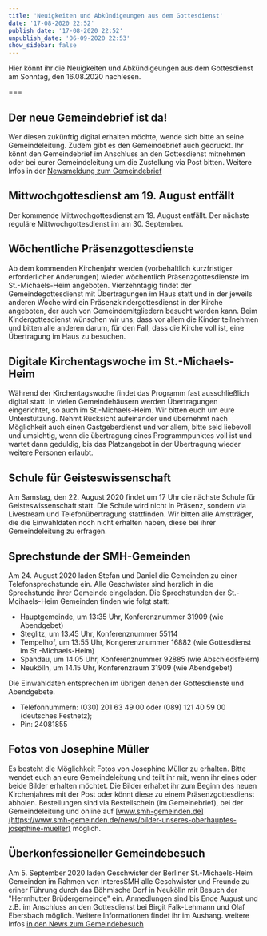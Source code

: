 ```yaml
---
title: 'Neuigkeiten und Abkündigeungen aus dem Gottesdienst'
date: '17-08-2020 22:52'
publish_date: '17-08-2020 22:52'
unpublish_date: '06-09-2020 22:53'
show_sidebar: false
---
```


Hier könnt ihr die Neuigkeiten und Abkündigeungen aus dem Gottesdienst am Sonntag, den 16.08.2020 nachlesen.

===

## Der neue Gemeindebrief ist da!

Wer diesen zukünftig digital erhalten möchte, wende sich bitte an seine Gemeindeleitung. Zudem gibt es den Gemeindebrief auch gedruckt. Ihr könnt den Gemeindebrief im Anschluss an den Gottesdienst mitnehmen oder bei eurer Gemeindeleitung um die Zustellung via Post bitten. Weitere Infos in der [Newsmeldung zum Gemeindebrief](https://smh-gemeinden.de/news/aktueller-gemeindebrief-der-st-michaels-heim-gemeinden-august-bis-oktober-2020)

## Mittwochgottesdienst am 19. August entfällt

Der kommende Mittwochgottesdienst am 19. August entfällt. Der nächste reguläre Mittwochgottesdienst im am 30. September.

## Wöchentliche Präsenzgottesdienste

Ab dem kommenden Kirchenjahr werden (vorbehaltlich kurzfristiger erforderlicher Anderungen) wieder wöchentlich Präsenzgottesdienste im St.-Michaels-Heim angeboten. Vierzehntägig findet der Gemeindegottesdienst mit Übertragungen im Haus statt und in der jeweils anderen Woche wird ein Präsenzkindergottesdienst in der Kirche
angeboten, der auch von Gemeindemitgliedern besucht werden kann. Beim Kindergottesdienst wünschen wir uns, dass vor allem die Kinder teilnehmen und bitten alle anderen darum, für den Fall, dass die Kirche voll ist, eine Übertragung im Haus zu besuchen.

## Digitale Kirchentagswoche im St.-Michaels-Heim

Während der Kirchentagswoche findet das Programm fast ausschließlich digital statt. In vielen Gemeindehäusern werden Übertragungen eingerichtet, so auch im St.-Michaels-Heim. Wir bitten euch um eure Unterstützung. Nehmt Rücksicht aufeinander und übernehmt nach Möglichkeit auch einen Gastgeberdienst und vor allem, bitte seid liebevoll und umsichtig, wenn die übertragung eines Programmpunktes voll ist und wartet dann geduldig, bis das Platzangebot in der Übertragung wieder weitere Personen erlaubt.

## Schule für Geisteswissenschaft

Am Samstag, den 22. August 2020 findet um 17 Uhr die nächste Schule für Geisteswissenschaft statt. Die Schule wird nicht in Präsenz, sondern via Livestream und Telefonübertragung stattfinden. Wir bitten alle Amstträger, die die Einwahldaten noch nicht erhalten haben, diese bei ihrer Gemeindeleitung zu erfragen. 

## Sprechstunde der SMH-Gemeinden

Am 24. August 2020 laden Stefan und Daniel die Gemeinden zu einer Telefonsprechstunde ein. Alle Geschwister sind herzlich in die Sprechstunde ihrer Gemeinde eingeladen. Die Sprechstunden der St.-Mcihaels-Heim Gemeinden finden wie folgt statt:

* Hauptgemeinde, um 13:35 Uhr, Konferenznummer 31909 (wie Abendgebet)
* Steglitz, um 13.45 Uhr, Konferenznummer 55114
* Tempelhof, um 13:55 Uhr, Kongerenznummer 16882 (wie Gottesdienst im St.-Michaels-Heim)
* Spandau, um 14.05 Uhr, Konferenznummer 92885 (wie Abschiedsfeiern)
* Neukölln, um 14.15 Uhr, Konferenzraum 31909 (wie Abendgebet)

Die Einwahldaten entsprechen im übrigen denen der Gottesdienste und Abendgebete. 
* Telefonnummern: (030) 201 63 49 00 oder (089) 121 40 59 00 (deutsches Festnetz); 
* Pin: 24081855

## Fotos von Josephine Müller

Es besteht die Möglichkeit Fotos von Josephine Müller zu erhalten. Bitte wendet euch an eure Gemeindeleitung und teilt ihr mit, wenn ihr eines oder beide Bilder erhalten möchtet. Die Bilder erhaltet ihr zum Beginn des neuen Kirchenjahres mit der Post oder könnt diese zu einem Präsenzgottesdienst abholen. Bestellungen sind via Bestellschein (im Gemeinebrief), bei der Gemeindeleitung und online auf [www.smh-gemeinden.de](https://www.smh-gemeinden.de/news/bilder-unseres-oberhauptes-josephine-mueller) möglich. 

## Überkonfessioneller Gemeindebesuch

Am 5. September 2020 laden Geschwister der Berliner St.-Michaels-Heim Gemeinden im Rahmen von InteresSMH alle Geschwister und Freunde zu eriner Führung durch das Böhmische Dorf in Neukölln mit Besuch der "Herrnhutter Brüdergemeinde" ein. Anmedlungen sind bis Ende August und z.B. im Anschluss an den Gottesdienst bei Birgit Falk-Lehmann und Olaf Ebersbach möglich. Weitere Informationen findet ihr im Aushang. weitere Infos [in den News zum Gemeindebesuch](https://smh-gemeinden.de/news/interessmh-ueberkonfessioneller-gemeindebesuch)